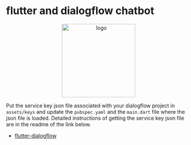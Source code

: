 # flutter and dialogflow chatbot

<p align="center">
    <img src="https://user-images.githubusercontent.com/17317792/90971208-16b74a80-e540-11ea-9938-7a14d8c8db21.png" alt="logo" width="200">
</p>

Put the service key json file associated with your dialogflow project in `assets/keys` and update the `pubspec.yaml` and the `main.dart` file where the json file is loaded.
Detailed instructions of getting the service key json file are in the readme of the link below.

- [flutter-dialogflow](https://github.com/VictorRancesCode/flutter_dialogflow)
